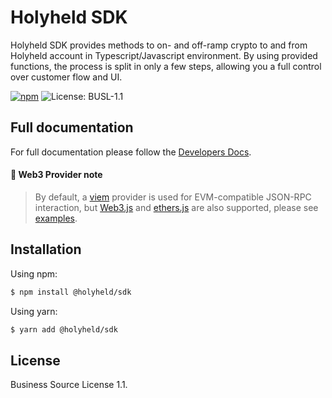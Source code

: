 # Holyheld SDK

Holyheld SDK provides methods to on- and off-ramp crypto to and from Holyheld account in Typescript/Javascript environment. By using provided functions, the process is split in only a few steps, allowing you a full control over customer flow and UI.

[![npm](https://img.shields.io/npm/v/@holyheld/sdk?labelColor=1F1F1F&color=41CA28)](https://www.npmjs.com/package/@holyheld/sdk)
![License: BUSL-1.1](https://img.shields.io/badge/License-BUSL--1.1-41CA28?labelColor=1F1F1F)

## Full documentation

For full documentation please follow the [Developers Docs](https://holyheld.com/documentation/introduction).

#### 🔔 Web3 Provider note

> By default, a [viem](https://github.com/wagmi-dev/viem) provider is used for EVM-compatible JSON-RPC interaction, but [Web3.js](https://github.com/web3/web3.js) and [ethers.js](https://github.com/ethers-io/ethers.js) are also supported, please see [examples](https://holyheld.com/documentation/examples).

## Installation

Using npm:

```bash
$ npm install @holyheld/sdk
```

Using yarn:

```bash
$ yarn add @holyheld/sdk
```

## License

Business Source License 1.1.
